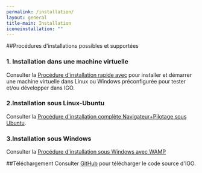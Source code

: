 ```yaml
---
permalink: /installation/
layout: general
title-main: Installation
iconeinstallation: ""
---
```


##Procédures d'installations possibles et supportées

### 1. Installation dans une machine virtuelle
Consulter la [Procédure d'installation rapide avec](https://github.com/infra-geo-ouverte/igo#installation-et-démarrage-de-lenvironnement-de-développement) pour installer et démarrer une machine virtuelle dans Linux ou Windows préconfigurée pour tester et/ou développer dans IGO.

### 2.Installation sous Linux-Ubuntu
Consulter la [Procédure d'installation complète Navigateur+Pilotage sous Ubuntu](https://github.com/infra-geo-ouverte/igo/blob/master/doc/installation/installation_linux.md).

### 3.Installation sous Windows
Consulter la [Procédure d'installation sous Windows avec WAMP](https://github.com/infra-geo-ouverte/igo/blob/master/doc/installation/installation_windows.docm)



##Téléchargement
Consulter [GitHub](https://github.com/infra-geo-ouverte/igo) pour télécharger le code source d'IGO.
